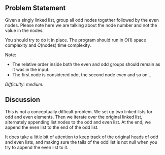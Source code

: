 Problem Statement
-----------------

Given a singly linked list, group all odd nodes together followed by the even
nodes. Please note here we are talking about the node number and not the value
in the nodes.

You should try to do it in place. The program should run in *O*(1) space
complexity and *O*(nodes) time complexity.

Note:
- The relative order inside both the even and odd groups should remain as it was
  in the input.
- The first node is considered odd, the second node even and so on&hellip;


*Difficulty: medium.*

Discussion
----------

This is not a conceptually difficult problem. We set up two linked lists for odd
and even elements. Then we iterate over the original linked list, alternately
appending list nodes to the odd and even list. At the end, we append the even
list to the end of the odd list.

It does take a little bit of attention to keep track of the original heads of
odd and even lists, and making sure the tails of the odd list is not null when
you try to append the even list to it.
